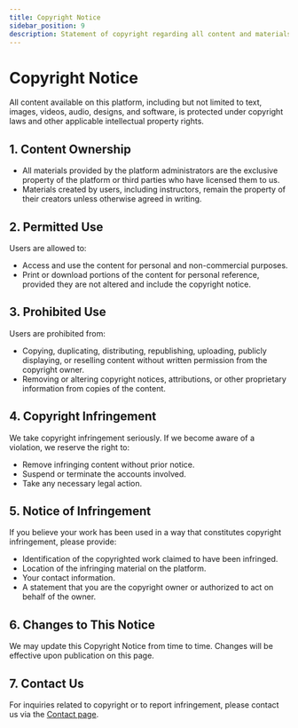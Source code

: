 ```yaml
---
title: Copyright Notice
sidebar_position: 9
description: Statement of copyright regarding all content and materials available on the platform.
---
```


# Copyright Notice

All content available on this platform, including but not limited to text, images, videos, audio, designs, and software, is protected under copyright laws and other applicable intellectual property rights.

## 1. Content Ownership

- All materials provided by the platform administrators are the exclusive property of the platform or third parties who have licensed them to us.
- Materials created by users, including instructors, remain the property of their creators unless otherwise agreed in writing.

## 2. Permitted Use

Users are allowed to:

- Access and use the content for personal and non-commercial purposes.
- Print or download portions of the content for personal reference, provided they are not altered and include the copyright notice.

## 3. Prohibited Use

Users are prohibited from:

- Copying, duplicating, distributing, republishing, uploading, publicly displaying, or reselling content without written permission from the copyright owner.
- Removing or altering copyright notices, attributions, or other proprietary information from copies of the content.

## 4. Copyright Infringement

We take copyright infringement seriously. If we become aware of a violation, we reserve the right to:

- Remove infringing content without prior notice.
- Suspend or terminate the accounts involved.
- Take any necessary legal action.

## 5. Notice of Infringement

If you believe your work has been used in a way that constitutes copyright infringement, please provide:

- Identification of the copyrighted work claimed to have been infringed.
- Location of the infringing material on the platform.
- Your contact information.
- A statement that you are the copyright owner or authorized to act on behalf of the owner.

## 6. Changes to This Notice

We may update this Copyright Notice from time to time. Changes will be effective upon publication on this page.

## 7. Contact Us

For inquiries related to copyright or to report infringement, please contact us via the [Contact page](/hubungi-kami).
